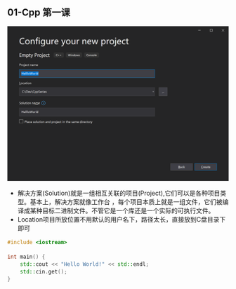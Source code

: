 ## 01-Cpp 第一课

![create-project](./images/create-project.png)

- 解决方案(Solution)就是一组相互关联的项目(Project),它们可以是各种项目类型。基本上，解决方案就像工作台 ，每个项目本质上就是一组文件，它们被编译成某种目标二进制文件。不管它是一个库还是一个实际的可执行文件。
- Location项目所放位置不用默认的用户名下，路径太长，直接放到C盘目录下即可

```c++
#include <iostream>

int main() {
	std::cout << "Hello World!" << std::endl;
	std::cin.get();
}
```



